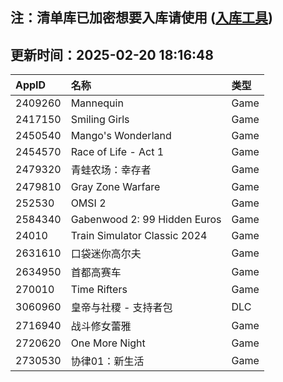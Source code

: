 ## 注：清单库已加密想要入库请使用 ([入库工具](https://github.com/BlankTMing/ManifestAutoUpdate/releases))

## 更新时间：2025-02-20 18:16:48
| AppID | 名称 | 类型  |
| :-------------------- | :----------------------------- | :----------- |
| 2409260 | Mannequin| Game |
| 2417150 | Smiling Girls| Game |
| 2450540 | Mango's Wonderland| Game |
| 2454570 | Race of Life - Act 1| Game |
| 2479320 | 青蛙农场：幸存者| Game |
| 2479810 | Gray Zone Warfare| Game |
| 252530 | OMSI 2| Game |
| 2584340 | Gabenwood 2: 99 Hidden Euros| Game |
| 24010 | Train Simulator Classic 2024| Game |
| 2631610 | 口袋迷你高尔夫| Game |
| 2634950 | 首都高赛车| Game |
| 270010 | Time Rifters| Game |
| 3060960 | 皇帝与社稷 - 支持者包| DLC |
| 2716940 | 战斗修女蕾雅| Game |
| 2720620 | One More Night| Game |
| 2730530 | 协律01：新生活| Game |
